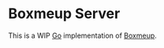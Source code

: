 # Boxmeup Server

This is a WIP [Go](https://go-lang.org) implementation of [Boxmeup](https://boxmeupapp.com).